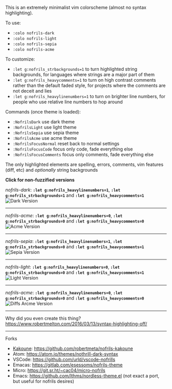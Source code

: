 This is an extremely minimalist vim colorscheme (almost no syntax highlighting).

To use:
- `:colo nofrils-dark`
- `:colo nofrils-light`
- `:colo nofrils-sepia`
- `:colo nofrils-acme`

To customize:
- `:let g:nofrils_strbackgrounds=1` to turn highlighted string backgrounds, for languages where strings are a major part of them
- `:let g:nofrils_heavycomments=1` to turn on high contrast comments rather than the default faded style, for projects where the comments are not deceit and lies
- `:let g:nofrils_heavylinenumbers=1` to turn on brighter line numbers, for people who use relative line numbers to hop around

Commands (once theme is loaded):
- `:NofrilsDark` use dark theme
- `:NofrilsLight` use light theme
- `:NofrilsSepia` use sepia theme
- `:NofrilsAcme` use acme theme
- `:NofrilsFocusNormal` reset back to normal settings
- `:NofrilsFocusCode` focus only code, fade everything else
- `:NofrilsFocusComments` focus only comments, fade everything else

The only highlighted elements are spelling, errors, comments, vim features (diff, etc) and *optionally* string backgrounds

**Click for non-fuzzified versions**

*nofrils-dark*: **`:let g:nofrils_heavylinenumbers=1`**, **`:let g:nofrils_strbackgrounds=1`** and **`:let g:nofrils_heavycomments=1`**
![Dark Version](http://i.imgur.com/1lUx2hY.png)

----

*nofrils-acme*: **`:let g:nofrils_heavylinenumbers=0`**, **`:let g:nofrils_strbackgrounds=0`** and **`:let g:nofrils_heavycomments=0`**
![Acme Version](http://i.imgur.com/yn7OJrY.png)

----

*nofrils-sepia*: **`:let g:nofrils_heavylinenumbers=1`**, **`:let g:nofrils_strbackgrounds=0`** and **`:let g:nofrils_heavycomments=1`**
![Sepia Version](http://i.imgur.com/zwW5kir.png)

----

*nofrils-light*: **`:let g:nofrils_heavylinenumbers=0`**, **`:let g:nofrils_strbackgrounds=0`** and **`:let g:nofrils_heavycomments=1`**
![Light Version](http://i.imgur.com/XXoxztJ.png)

----

*nofrils-acme*: **`:let g:nofrils_heavylinenumbers=0`**, **`:let g:nofrils_strbackgrounds=0`** and **`:let g:nofrils_heavycomments=0`**
![Diffs Arcme Version](http://i.imgur.com/cLcbq7M.png)




----

Why did you even create this thing?  https://www.robertmelton.com/2016/03/13/syntax-highlighting-off/

----

Forks

- [Kakoune](http://kakoune.org/): https://github.com/robertmeta/nofrils-kakoune
- Atom: https://atom.io/themes/nothrill-dark-syntax
- VSCode: https://github.com/urld/vscode-nofrills
- Emacas: https://gitlab.com/esessoms/nofrils-theme
- Micro: https://git.sr.ht/~cac04/micro-nofrils
- Emacs: https://github.com/lthms/nordless-theme.el (not exact a port, but useful for nofrils desires)
